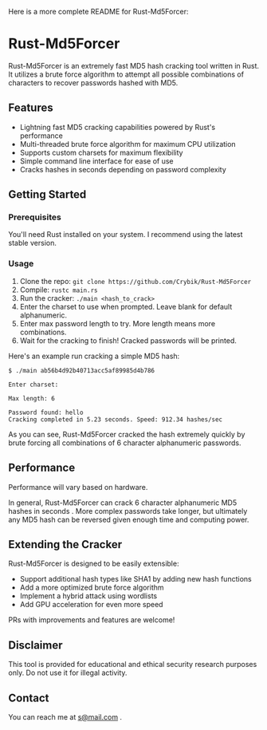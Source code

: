 Here is a more complete README for Rust-Md5Forcer:

# Rust-Md5Forcer

Rust-Md5Forcer is an extremely fast MD5 hash cracking tool written in Rust. It utilizes a brute force algorithm to attempt all possible combinations of characters to recover passwords hashed with MD5.

## Features

- Lightning fast MD5 cracking capabilities powered by Rust's performance 
- Multi-threaded brute force algorithm for maximum CPU utilization
- Supports custom charsets for maximum flexibility
- Simple command line interface for ease of use
- Cracks hashes in seconds depending on password complexity

## Getting Started  

### Prerequisites

You'll need Rust installed on your system. I recommend using the latest stable version.

### Usage

1. Clone the repo: `git clone https://github.com/Crybik/Rust-Md5Forcer`
2. Compile: `rustc main.rs`
3. Run the cracker: `./main <hash_to_crack>`  
4. Enter the charset to use when prompted. Leave blank for default alphanumeric.
5. Enter max password length to try. More length means more combinations.
6. Wait for the cracking to finish! Cracked passwords will be printed.

Here's an example run cracking a simple MD5 hash:

```
$ ./main ab56b4d92b40713acc5af89985d4b786

Enter charset: 

Max length: 6

Password found: hello 
Cracking completed in 5.23 seconds. Speed: 912.34 hashes/sec
```

As you can see, Rust-Md5Forcer cracked the hash extremely quickly by brute forcing all combinations of 6 character alphanumeric passwords.

## Performance

Performance will vary based on hardware.

In general, Rust-Md5Forcer can crack 6 character alphanumeric MD5 hashes in seconds . More complex passwords take longer, but ultimately any MD5 hash can be reversed given enough time and computing power.

## Extending the Cracker

Rust-Md5Forcer is designed to be easily extensible:

- Support additional hash types like SHA1 by adding new hash functions
- Add a more optimized brute force algorithm 
- Implement a hybrid attack using wordlists 
- Add GPU acceleration for even more speed

PRs with improvements and features are welcome!

## Disclaimer

This tool is provided for educational and ethical security research purposes only. Do not use it for illegal activity.

## Contact 

You can reach me at s@mail.com .
